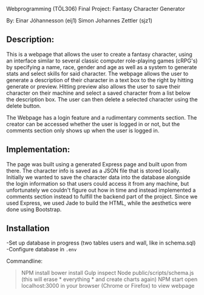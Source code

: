 Webprogramming (TÖL306)
Final Project: Fantasy Character Generator

By:
	Einar Jóhannesson (eij1)
	Simon Johannes Zettler (sjz1)
	
## Description:
This is a webpage that allows the user to create a fantasy character, using an interface similar to several classic computer role-playing games (cRPG's) by specifying a name, race, gender and age as well as a system to generate stats and select skills for said character. The webpage allows the user to generate a description of their character in a text box to the right by hitting generate or preview. Hitting preview also allows the user to save their character on their machine and select a saved character from a list below the description box. The user can then delete a selected character using the delete button.

The Webpage has a login feature and a rudimentary comments section. The creator can be accessed whether the user is logged in or not, but the comments section only shows up when the user is logged in.

## Implementation:
The page was built using a generated Express page and built upon from there. The character info is saved as a JSON file that is stored locally. Initially we wanted to save the character data into the database alongside the login information so that users could access it from any machine, but unfortunately we couldn't figure out how in time and instead implemented a comments section instead to fulfill the backend part of the project. Since we used Express, we used Jade to build the HTML, while the aesthetics were done using Bootstrap.

## Installation

-Set up database in progress
 (two tables users and wall, like in schema.sql)
-Configure database in `.env`

Commandline:
> NPM install
> bower install
> Gulp inspect
> Node public/scripts/schema.js (this will erase * everything * and create charts again)
> NPM start
> open localhost:3000 in your browser (Chrome or Firefox) to view webpage


